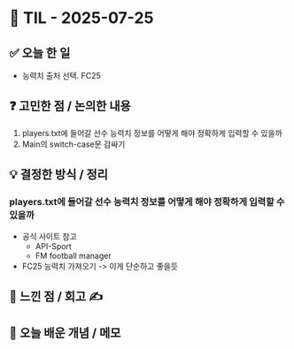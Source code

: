 # 📅 TIL - 2025-07-25

## ✅ 오늘 한 일
- 능력치 출처 선택. FC25

## ❓ 고민한 점 / 논의한 내용
1. players.txt에 들어갈 선수 능력치 정보를 어떻게 해야 정확하게 입력할 수 있을까
2. Main의 switch-case문 감싸기

## 💡 결정한 방식 / 정리
### players.txt에 들어갈 선수 능력치 정보를 어떻게 해야 정확하게 입력할 수 있을까
- 공식 사이트 참고
  - API-Sport
  - FM football manager
- FC25 능력치 가져오기 -> 이게 단순하고 좋을듯


## 📌 느낀 점 / 회고 ✍️

## 📘 오늘 배운 개념 / 메모